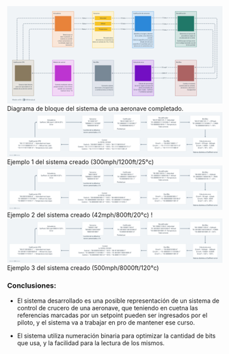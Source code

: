 ![alt text](<Diagrama de bloques corregido.png>)
Diagrama de bloque del sistema de una aeronave completado.
![alt text](<Ejemplo binario 300.png>)
Ejemplo 1 del sistema creado (300mph/1200ft/25°c)
![alt text](<Ejemplo binario 42-1.png>)
Ejemplo 2 del sistema creado (42mph/800ft/20°c)
!![alt text](<Ejemplo binario 500.png>)
Ejemplo 3 del sistema creado (500mph/8000ft/120°c)
### Conclusiones:
- El sistema desarrollado es una posible representación de un sistema de control de crucero de una aeronave, que teniendo en cuetna las referencias marcadas por un setpoint pueden ser ingresados por el piloto, y el sistema va a trabajar en pro de mantener ese curso.

- El sistema utiliza numeración binaria para optimizar la cantidad de bits que usa, y la facilidad para la lectura de los mismos.